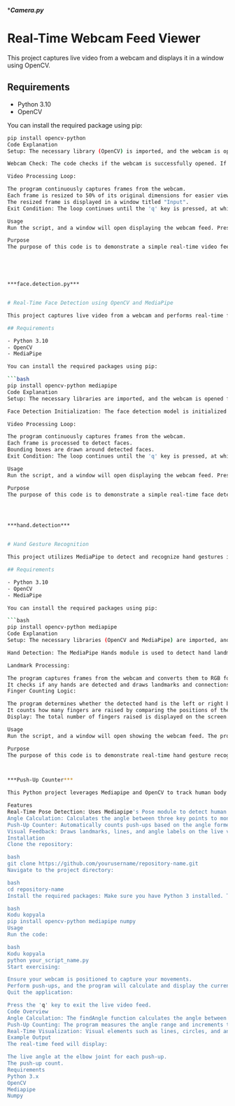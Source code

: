 ****Camera.py***

# Real-Time Webcam Feed Viewer

This project captures live video from a webcam and displays it in a window using OpenCV.

## Requirements

- Python 3.10
- OpenCV

You can install the required package using pip:

```bash
pip install opencv-python
Code Explanation
Setup: The necessary library (OpenCV) is imported, and the webcam is opened for video capture.

Webcam Check: The code checks if the webcam is successfully opened. If not, it raises an error.

Video Processing Loop:

The program continuously captures frames from the webcam.
Each frame is resized to 50% of its original dimensions for easier viewing.
The resized frame is displayed in a window titled "Input".
Exit Condition: The loop continues until the 'q' key is pressed, at which point the program terminates.

Usage
Run the script, and a window will open displaying the webcam feed. Press 'q' to exit.

Purpose
The purpose of this code is to demonstrate a simple real-time video feed viewer using a webcam, highlighting basic video capture and display techniques with OpenCV.





***face.detection.py***


# Real-Time Face Detection using OpenCV and MediaPipe

This project captures live video from a webcam and performs real-time face detection using OpenCV and MediaPipe. It identifies faces in the video feed and draws bounding boxes around them.

## Requirements

- Python 3.10
- OpenCV
- MediaPipe

You can install the required packages using pip:

```bash
pip install opencv-python mediapipe
Code Explanation
Setup: The necessary libraries are imported, and the webcam is opened for video capture.

Face Detection Initialization: The face detection model is initialized with a specified confidence threshold of 20%.

Video Processing Loop:

The program continuously captures frames from the webcam.
Each frame is processed to detect faces.
Bounding boxes are drawn around detected faces.
Exit Condition: The loop continues until the 'q' key is pressed, at which point the program terminates.

Usage
Run the script, and a window will open displaying the webcam feed. Press 'q' to exit.

Purpose
The purpose of this code is to demonstrate a simple real-time face detection application using a webcam, showcasing the capabilities of OpenCV and MediaPipe for detecting and highlighting faces in video streams.




***hand.detection***


# Hand Gesture Recognition

This project utilizes MediaPipe to detect and recognize hand gestures in real-time via a webcam.

## Requirements

- Python 3.10
- OpenCV
- MediaPipe

You can install the required packages using pip:

```bash
pip install opencv-python mediapipe
Code Explanation
Setup: The necessary libraries (OpenCV and MediaPipe) are imported, and the webcam is initialized with a resolution of 640x480.

Hand Detection: The MediaPipe Hands module is used to detect hand landmarks in the captured video frames.

Landmark Processing:

The program captures frames from the webcam and converts them to RGB for processing.
It checks if any hands are detected and draws landmarks and connections on the image.
Finger Counting Logic:

The program determines whether the detected hand is the left or right based on the position of specific landmarks (tip of the thumb).
It counts how many fingers are raised by comparing the positions of the finger tips to their corresponding joints.
Display: The total number of fingers raised is displayed on the screen.

Usage
Run the script, and a window will open showing the webcam feed. The program will indicate whether the left or right hand is detected and display the count of raised fingers. Press 'q' to exit.

Purpose
The purpose of this code is to demonstrate real-time hand gesture recognition using MediaPipe, showcasing the detection of hand positions and counting the number of fingers raised.



***Push-Up Counter***

This Python project leverages Mediapipe and OpenCV to track human body landmarks, calculate joint angles, and count push-ups in real-time using your webcam. This program is especially helpful for fitness applications, where accurate angle measurements and exercise counters are essential.

Features
Real-Time Pose Detection: Uses Mediapipe's Pose module to detect human body landmarks in real-time from webcam input.
Angle Calculation: Calculates the angle between three key points to monitor joint movement, useful for exercise form analysis.
Push-Up Counter: Automatically counts push-ups based on the angle formed by the elbow joint, updating the count each time a push-up is completed.
Visual Feedback: Draws landmarks, lines, and angle labels on the live video feed to enhance tracking accuracy.
Installation
Clone the repository:

bash
git clone https://github.com/yourusername/repository-name.git
Navigate to the project directory:

bash
cd repository-name
Install the required packages: Make sure you have Python 3 installed. Then, install the following packages:

bash
Kodu kopyala
pip install opencv-python mediapipe numpy
Usage
Run the code:

bash
Kodu kopyala
python your_script_name.py
Start exercising:

Ensure your webcam is positioned to capture your movements.
Perform push-ups, and the program will calculate and display the current angle and push-up count on the screen.
Quit the application:

Press the 'q' key to exit the live video feed.
Code Overview
Angle Calculation: The findAngle function calculates the angle between three points, typically shoulder-elbow-wrist, to monitor form during exercises like push-ups.
Push-Up Counting: The program measures the angle range and increments the count each time the exercise reaches full range (when the body is lowered and raised back up).
Real-Time Visualization: Visual elements such as lines, circles, and angle texts are drawn on the live video to help users track form.
Example Output
The real-time feed will display:

The live angle at the elbow joint for each push-up.
The push-up count.
Requirements
Python 3.x
OpenCV
Mediapipe
Numpy




